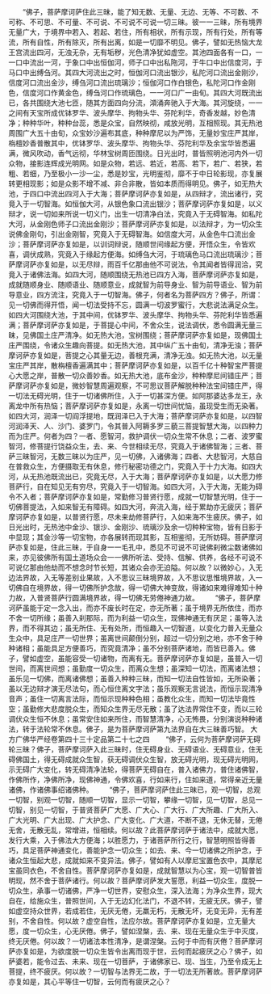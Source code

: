 <!-- { "loadSidebar": true } -->
　　“佛子，菩萨摩诃萨住此三昧，能了知无数、无量、无边、无等、不可数、不可称、不可思、不可量、不可说、不可说不可说一切三昧。彼一一三昧，所有境界无量广大，于境界中若入、若起、若住，所有相状，所有示现，所有行处，所有等流，所有自性，所有除灭，所有出离，如是一切靡不明见。佛子，譬如无热恼大龙王宫流出四河，无浊无杂，无有垢秽，光色清净犹如虚空。其池四面各有一口，一一口中流出一河，于象口中出恒伽河，师子口中出私陁河，于牛口中出信度河，于马口中出缚刍河。其四大河流出之时，恒伽河口流出银沙，私陀河口流出金刚沙，信度河口流出金沙，缚刍河口流出琉璃沙；恒伽河口作白银色，私陀河口作金刚色，信度河口作黄金色，缚刍河口作琉璃色，一一河口广一由旬。其四大河既流出已，各共围绕大池七匝，随其方面四向分流，澒涌奔驰入于大海。其河旋绕，一一之间有天宝所成优钵罗华、波头摩华、拘物头华、芬陀利华，奇香发越，妙色清净；种种华叶，种种台蕊，悉是众宝，自然映彻，咸放光明，互相照现。其无热池周围广大五十由旬，众宝妙沙遍布其底，种种摩尼以为严饰，无量妙宝庄严其岸，栴檀妙香普散其中，优钵罗华、波头摩华、拘物头华、芬陀利华及余宝华皆悉遍满，微风吹动，香气远彻，华林宝树周匝围绕。日光出时，普皆照明池河内外一切众物，接影连辉成光明网。如是众物，若远、若近，若高、若下，若广、若狭，若粗、若细，乃至极小一沙一尘，悉是妙宝，光明鉴彻，靡不于中日轮影现，亦复展转更相现影；如是众影不增不减、非合非散，皆如本质而得明见。佛子，如无热大池，于四口中流出四河入于大海；菩萨摩诃萨亦复如是，从四辩才，流出诸行，究竟入于一切智海。如恒伽大河，从银色象口流出银沙；菩萨摩诃萨亦复如是，以义辩才，说一切如来所说一切义门，出生一切清净白法，究竟入于无碍智海。如私陀大河，从金刚色师子口流出金刚沙；菩萨摩诃萨亦复如是，以法辩才，为一切众生说佛金刚句，引出金刚智，究竟入于无碍智海。如信度大河，从金色牛口流出金沙；菩萨摩诃萨亦复如是，以训词辩说，随顺世间缘起方便，开悟众生，令皆欢喜，调伏成熟，究竟入于缘起方便海。如缚刍大河，于琉璃色马口流出琉璃沙；菩萨摩诃萨亦复如是，以无尽辩，雨百千亿那由他不可说法，令其闻者皆得润洽，究竟入于诸佛法海。如四大河，随顺围绕无热池已四方入海，菩萨摩诃萨亦复如是，成就随顺身业、随顺语业、随顺意业，成就智为前导身业、智为前导语业、智为前导意业，四方流注，究竟入于一切智海。佛子，何者名为菩萨四方？佛子，所谓：见一切佛而得开悟，闻一切法受持不忘，圆满一切波罗蜜行，大悲说法满足众生。如四大河围绕大池，于其中间，优钵罗华、波头摩华、拘物头华、芬陀利华皆悉遍满；菩萨摩诃萨亦复如是，于菩提心中间，不舍众生，说法调伏，悉令圆满无量三昧，见佛国土庄严清净。如无热大池，宝树围绕；菩萨摩诃萨亦复如是，现佛国土庄严围绕，令诸众生趣向菩提。如无热大池，其中纵广五十由旬，清净无浊；菩萨摩诃萨亦复如是，菩提之心其量无边，善根充满，清净无浊。如无热大池，以无量宝庄严其岸，散栴檀香遍满其中；菩萨摩诃萨亦复如是，以百千亿十种智宝严菩提心大愿之岸，普散一切众善妙香。如无热大池，底布金沙，种种摩尼间错庄严；菩萨摩诃萨亦复如是，微妙智慧周遍观察，不可思议菩萨解脱种种法宝间错庄严，得一切法无碍光明，住于一切诸佛所住，入于一切甚深方便。如阿那婆达多龙王，永离龙中所有热恼；菩萨摩诃萨亦复如是，永离一切世间忧恼，虽现受生而无染著。如四大河，润泽一切阎浮提地，既润泽已入于大海；菩萨摩诃萨亦复如是，以四智河润泽天、人、沙门、婆罗门，令其普入阿耨多罗三藐三菩提智慧大海，以四种力而为庄严。何者为四？一者、愿智河，救护调伏一切众生常不休息；二者、波罗蜜智河，修菩提行饶益众生，去、来、今世相续无尽，究竟入于诸佛智海；三者、菩萨三昧智河，无数三昧以为庄严，见一切佛，入诸佛海；四者、大悲智河，大慈自在普救众生，方便摄取无有休息，修行秘密功德之门，究竟入于十力大海。如四大河，从无热池既流出已，究竟无尽，入于大海；菩萨摩诃萨亦复如是，以大愿力修菩萨行，自在知见无有穷尽，究竟入于一切智海。如四大河，入于大海，无能为碍令不入者；菩萨摩诃萨亦复如是，常勤修习普贤行愿，成就一切智慧光明，住于一切佛菩提法，入如来智无有障碍。如四大河，奔流入海，经于累劫亦无疲厌；菩萨摩诃萨亦复如是，以普贤行愿，尽未来劫修菩萨行，入如来海不生疲厌。佛子，如日光出时，无热池中金沙、银沙、金刚沙、琉璃沙及余一切种种宝物，皆有日影于中显现；其金沙等一切宝物，亦各展转而现其影，互相鉴彻，无所妨碍。菩萨摩诃萨亦复如是，住此三昧，于自身一一毛孔中，悉见不可说不可说佛刹微尘数诸佛如来，亦见彼佛所有国土道场众会一一佛所听法、受持、信解、供养，各经不可说不可说亿那由他劫而不想念时节长短，其诸众会亦无迫隘。何以故？以微妙心，入无边法界故，入无等差别业果故，入不思议三昧境界故，入不思议思惟境界故，入一切佛自在境界故，得一切佛所护念故，得一切佛大神变故，得诸如来难得难知十种力故，入普贤菩萨行圆满境界故，得一切佛无劳倦神通力故。
　　“佛子，菩萨摩诃萨虽能于定一念入出，而亦不废长时在定，亦无所著；虽于境界无所依住，而亦不舍一切所缘；虽善入刹那际，而为利益一切众生，现佛神通无有厌足；虽等入法界，而不得其边；虽无所住、无有处所，而恒趣入一切智道，以变化力普入无量众生众中，具足庄严一切世界；虽离世间颠倒分别，超过一切分别之地，亦不舍于种种诸相；虽能具足方便善巧，而究竟清净；虽不分别菩萨诸地，而皆已善入。佛子，譬如虚空，虽能容受一切诸物，而离有无。菩萨摩诃萨亦复如是，虽普入一切世间，而离世间想；虽勤度一切众生，而离众生想；虽深知一切法，而离诸法想；虽乐见一切佛，而离诸佛想；虽善入种种三昧，而知一切法自性皆如，无所染著；虽以无边辩才演无尽法句，而心恒住离文字法；虽乐观察无言说法，而恒示现清净音声；虽住一切离言法际，而恒示现种种色相；虽教化众生，而知一切法毕竟性空；虽勤修大悲度脱众生，而知众生界无尽无散；虽了达法界常住不变，而以三轮调伏众生恒不休息；虽常安住如来所住，而智慧清净，心无怖畏，分别演说种种诸法，转于法轮常不休息。佛子，是为菩萨摩诃萨第九法界自在大三昧善巧智。
大方广佛华严经卷第四十三十定品第二十七之四
　　“佛子，云何为菩萨摩诃萨无碍轮三昧？佛子，菩萨摩诃萨入此三昧时，住无碍身业、无碍语业、无碍意业，住无碍佛国土，得无碍成就众生智，获无碍调伏众生智，放无碍光明，现无碍光明网，示无碍广大变化，转无碍清净法轮，得菩萨无碍自在，普入诸佛力，普住诸佛智，作佛所作，净佛所净，现佛神通，令佛欢喜，行如来行，住如来道，常得亲近无量诸佛，作诸佛事绍诸佛种。
　　“佛子，菩萨摩诃萨住此三昧已，观一切智，总观一切智，别观一切智，随顺一切智，显示一切智，攀缘一切智，见一切智，总见一切智，别见一切智，于普贤菩萨广大愿、广大心、广大行、广大所趣、广大所入、广大光明、广大出现、广大护念、广大变化、广大道，不断不退，无休无替，无倦无舍，无散无乱，常增进，恒相续。何以故？此菩萨摩诃萨于诸法中，成就大愿，发行大乘，入于佛法大方便海；以胜愿力，于诸菩萨所行之行，智慧明照皆得善巧，具足菩萨神通变化，善能护念一切众生；如去、来、今一切诸佛之所护念，于诸众生恒起大悲，成就如来不变异法。佛子，譬如有人以摩尼宝置色衣中，其摩尼宝虽同衣色，不舍自性。菩萨摩诃萨亦复如是，成就智慧以为心宝，观一切智普皆明现，然不舍于菩萨诸行。何以故？菩萨摩诃萨发大誓愿，利益一切众生，度脱一切众生，承事一切诸佛，严净一切世界，安慰众生，深入法海；为净众生界，现大自在，给施众生，普照世间，入于无边幻化法门，不退不转，无疲无厌。佛子，譬如虚空持众世界，若成若住，无厌无倦，无羸无朽，无散无坏，无变无异，无有差别，不舍自性。何以故？虚空自性，法应尔故。菩萨摩诃萨亦复如是，立无量大愿，度一切众生，心无厌倦。佛子，譬如涅槃，去、来、现在无量众生于中灭度，终无厌倦。何以故？一切诸法本性清净，是谓涅槃。云何于中而有厌倦？菩萨摩诃萨亦复如是，为欲度脱一切众生皆令出离而现于世，云何而起疲厌之心？佛子，如萨婆若，能令过去、未来、现在一切菩萨，于诸佛家已、现、当生，乃至令成无上菩提，终不疲厌。何以故？一切智与法界无二故，于一切法无所著故。菩萨摩诃萨亦复如是，其心平等住一切智，云何而有疲厌之心？
